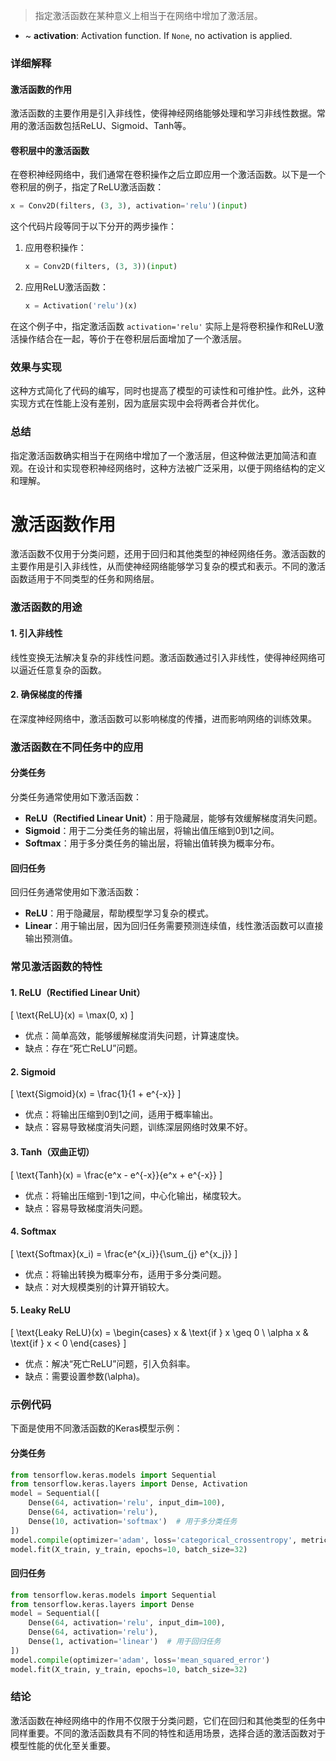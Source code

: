 >指定激活函数在某种意义上相当于在网络中增加了激活层。
- ~ **activation**: Activation function. If `None`, no activation is applied.
### 详细解释
#### 激活函数的作用
激活函数的主要作用是引入非线性，使得神经网络能够处理和学习非线性数据。常用的激活函数包括ReLU、Sigmoid、Tanh等。
#### 卷积层中的激活函数
在卷积神经网络中，我们通常在卷积操作之后立即应用一个激活函数。以下是一个卷积层的例子，指定了ReLU激活函数：
```python
x = Conv2D(filters, (3, 3), activation='relu')(input)
```
这个代码片段等同于以下分开的两步操作：
1. 应用卷积操作：
   ```python
   x = Conv2D(filters, (3, 3))(input)
   ```
2. 应用ReLU激活函数：
   ```python
   x = Activation('relu')(x)
   ```
在这个例子中，指定激活函数 `activation='relu'` 实际上是将卷积操作和ReLU激活操作结合在一起，等价于在卷积层后面增加了一个激活层。
### 效果与实现
这种方式简化了代码的编写，同时也提高了模型的可读性和可维护性。此外，这种实现方式在性能上没有差别，因为底层实现中会将两者合并优化。
### 总结
指定激活函数确实相当于在网络中增加了一个激活层，但这种做法更加简洁和直观。在设计和实现卷积神经网络时，这种方法被广泛采用，以便于网络结构的定义和理解。
# 激活函数作用
激活函数不仅用于分类问题，还用于回归和其他类型的神经网络任务。激活函数的主要作用是引入非线性，从而使神经网络能够学习复杂的模式和表示。不同的激活函数适用于不同类型的任务和网络层。
### 激活函数的用途
#### 1. 引入非线性
线性变换无法解决复杂的非线性问题。激活函数通过引入非线性，使得神经网络可以逼近任意复杂的函数。
#### 2. 确保梯度的传播
在深度神经网络中，激活函数可以影响梯度的传播，进而影响网络的训练效果。
### 激活函数在不同任务中的应用
#### 分类任务
分类任务通常使用如下激活函数：
- **ReLU（Rectified Linear Unit）**：用于隐藏层，能够有效缓解梯度消失问题。
- **Sigmoid**：用于二分类任务的输出层，将输出值压缩到0到1之间。
- **Softmax**：用于多分类任务的输出层，将输出值转换为概率分布。
#### 回归任务
回归任务通常使用如下激活函数：
- **ReLU**：用于隐藏层，帮助模型学习复杂的模式。
- **Linear**：用于输出层，因为回归任务需要预测连续值，线性激活函数可以直接输出预测值。
### 常见激活函数的特性
#### 1. ReLU（Rectified Linear Unit）
\[ \text{ReLU}(x) = \max(0, x) \]
- 优点：简单高效，能够缓解梯度消失问题，计算速度快。
- 缺点：存在“死亡ReLU”问题。
#### 2. Sigmoid
\[ \text{Sigmoid}(x) = \frac{1}{1 + e^{-x}} \]
- 优点：将输出压缩到0到1之间，适用于概率输出。
- 缺点：容易导致梯度消失问题，训练深层网络时效果不好。
#### 3. Tanh（双曲正切）
\[ \text{Tanh}(x) = \frac{e^x - e^{-x}}{e^x + e^{-x}} \]
- 优点：将输出压缩到-1到1之间，中心化输出，梯度较大。
- 缺点：容易导致梯度消失问题。
#### 4. Softmax
\[ \text{Softmax}(x_i) = \frac{e^{x_i}}{\sum_{j} e^{x_j}} \]
- 优点：将输出转换为概率分布，适用于多分类问题。
- 缺点：对大规模类别的计算开销较大。
#### 5. Leaky ReLU
\[ \text{Leaky ReLU}(x) = \begin{cases} 
x & \text{if } x \geq 0 \\
\alpha x & \text{if } x < 0 
\end{cases} \]
- 优点：解决“死亡ReLU”问题，引入负斜率。
- 缺点：需要设置参数\(\alpha\)。
### 示例代码
下面是使用不同激活函数的Keras模型示例：
#### 分类任务
```python
from tensorflow.keras.models import Sequential
from tensorflow.keras.layers import Dense, Activation
model = Sequential([
    Dense(64, activation='relu', input_dim=100),
    Dense(64, activation='relu'),
    Dense(10, activation='softmax')  # 用于多分类任务
])
model.compile(optimizer='adam', loss='categorical_crossentropy', metrics=['accuracy'])
model.fit(X_train, y_train, epochs=10, batch_size=32)
```
#### 回归任务
```python
from tensorflow.keras.models import Sequential
from tensorflow.keras.layers import Dense
model = Sequential([
    Dense(64, activation='relu', input_dim=100),
    Dense(64, activation='relu'),
    Dense(1, activation='linear')  # 用于回归任务
])
model.compile(optimizer='adam', loss='mean_squared_error')
model.fit(X_train, y_train, epochs=10, batch_size=32)
```
### 结论
激活函数在神经网络中的作用不仅限于分类问题，它们在回归和其他类型的任务中同样重要。不同的激活函数具有不同的特性和适用场景，选择合适的激活函数对于模型性能的优化至关重要。